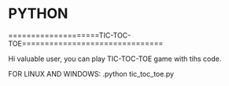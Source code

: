 # PYTHON

====================TIC-TOC-TOE===============================

Hi valuable user, you can play TIC-TOC-TOE game with tihs code.

FOR LINUX AND WINDOWS:
.python tic_toc_toe.py

